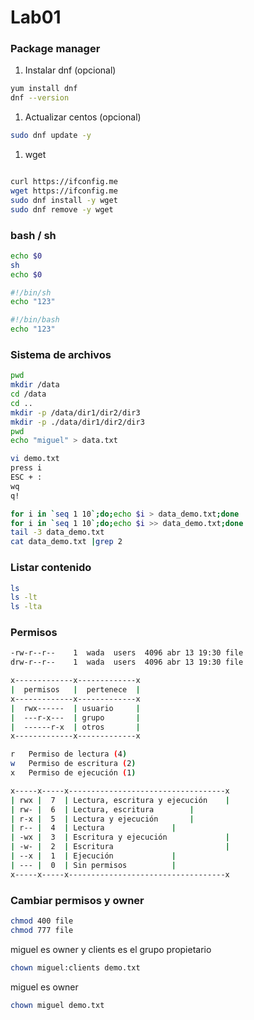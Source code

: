 # Lab01

### Package manager
1. Instalar dnf (opcional)
```bash
yum install dnf
dnf --version
```

1. Actualizar centos (opcional)
```bash
sudo dnf update -y
```

1. wget
```bash

curl https://ifconfig.me
wget https://ifconfig.me
sudo dnf install -y wget
sudo dnf remove -y wget
```



### bash / sh

```bash
echo $0
sh
echo $0
```


```bash
#!/bin/sh
echo "123"
```

```bash
#!/bin/bash
echo "123"
```

### Sistema de archivos

```bash
pwd
mkdir /data
cd /data
cd ..
mkdir -p /data/dir1/dir2/dir3
mkdir -p ./data/dir1/dir2/dir3
pwd
echo "miguel" > data.txt
```

```bash
vi demo.txt
press i
ESC + :
wq 
q!
```

```bash
for i in `seq 1 10`;do;echo $i > data_demo.txt;done
for i in `seq 1 10`;do;echo $i >> data_demo.txt;done
tail -3 data_demo.txt
cat data_demo.txt |grep 2
```

### Listar contenido
```bash
ls
ls -lt
ls -lta
```

### Permisos

```bash
-rw-r--r--    1  wada  users  4096 abr 13 19:30 file
drw-r--r--    1  wada  users  4096 abr 13 19:30 file
```

```bash
x-------------x-------------x
|  permisos   |  pertenece  |
x-------------x-------------x
|  rwx------  | usuario     |
|  ---r-x---  | grupo       |
|  ------r-x  | otros       |
x-------------x-------------x
```

```bash
r	Permiso de lectura (4)
w	Permiso de escritura (2)
x	Permiso de ejecución (1)
```

```bash
x-----x-----x-----------------------------------x
| rwx |  7  | Lectura, escritura y ejecución    |
| rw- |  6  | Lectura, escritura        |
| r-x |  5  | Lectura y ejecución       |
| r-- |  4  | Lectura               |
| -wx |  3  | Escritura y ejecución             |
| -w- |  2  | Escritura                         |
| --x |  1  | Ejecución             |
| --- |  0  | Sin permisos          |
x-----x-----x-----------------------------------x
```

### Cambiar permisos y owner
```bash
chmod 400 file
chmod 777 file
```

miguel es owner y clients es el grupo propietario

```bash
chown miguel:clients demo.txt
```

miguel es owner
```bash
chown miguel demo.txt
```
